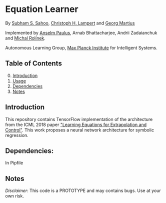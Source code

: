 # Equation Learner

By [Subham S. Sahoo](https://arxiv.org/search/cs?searchtype=author&query=Sahoo%2C+S+S), [Christoph H. Lampert](https://cvml.ist.ac.at/) and [Georg Martius](http://georg.playfulmachines.com/)

Implemented by [Anselm Paulus](https://scholar.google.com/citations?user=njZL5CQAAAAJ&hl=en), Arnab Bhattacharjee, Andrii Zadaianchuk and [Michal Rolínek](https://scholar.google.de/citations?user=DVdSTFQAAAAJ&hl=en).


Autonomous Learning Group, [Max Planck Institute](https://is.tuebingen.mpg.de/) for Intelligent Systems.

## Table of Contents
0. [Introduction](#introduction)
0. [Usage](#usage)
0. [Dependencies](#dependencies)
0. [Notes](#notes)


## Introduction

This repository contains TensorFlow implementation of the architecture from the ICML 2018 paper ["Learning Equations for Extrapolation and Control"](https://arxiv.org/abs/1806.07259). This work proposes a neural network architecture for symbolic regression.

## Dependencies:
In Pipfile

## Notes

*Disclaimer*: This code is a PROTOTYPE and may contains bugs. Use at your own risk.